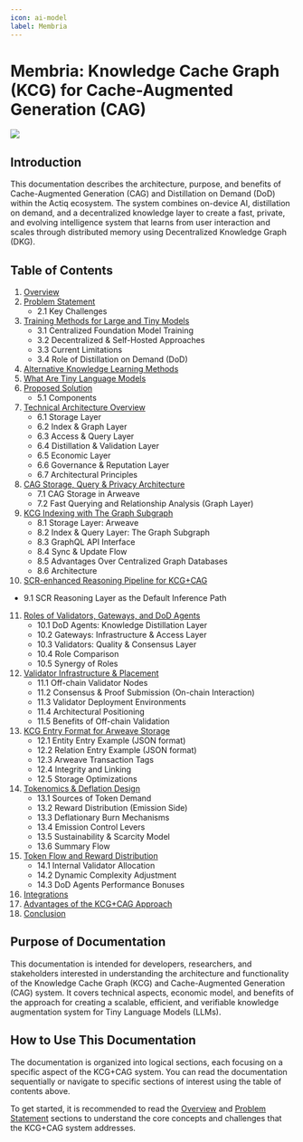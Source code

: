 ```yaml
---
icon: ai-model
label: Membria
---
```


# Membria: Knowledge Cache Graph (KCG) for Cache-Augmented Generation (CAG) 

![](https://lh7-rt.googleusercontent.com/docsz/AD_4nXdfrLIwLcz7IlKzo2pWTTcM3ZcQ5Sz8o40nhgvFgRkVrhEKbY9gjnDme9YadAb2GIRkFTxHYW3Y752wYtwMsMN09iU3h9To1NM3T2B_0VV4BxJZIbxzg7_xCuQ9HaNFK31R3RYv?key=AsJEkgePh24159X10uUz6PJ-)

## Introduction

This documentation describes the architecture, purpose, and benefits of Cache-Augmented Generation (CAG) and Distillation on Demand (DoD) within the Actiq ecosystem. The system combines on-device AI, distillation on demand, and a decentralized knowledge layer to create a fast, private, and evolving intelligence system that learns from user interaction and scales through distributed memory using Decentralized Knowledge Graph (DKG).

## Table of Contents

1. [Overview](overview.md)
2. [Problem Statement](problem-statement.md)
   - 2.1 Key Challenges
3. [Training Methods for Large and Tiny Models](training-methods.md)
   - 3.1 Centralized Foundation Model Training
   - 3.2 Decentralized & Self-Hosted Approaches
   - 3.3 Current Limitations
   - 3.4 Role of Distillation on Demand (DoD)
4. [Alternative Knowledge Learning Methods](alternative-methods.md)
5. [What Are Tiny Language Models](tiny_lms.md)
6. [Proposed Solution](proposed-solution.md)
   - 5.1 Components
7. [Technical Architecture Overview](technical-architecture.md)
   - 6.1 Storage Layer
   - 6.2 Index & Graph Layer
   - 6.3 Access & Query Layer
   - 6.4 Distillation & Validation Layer
   - 6.5 Economic Layer
   - 6.6 Governance & Reputation Layer
   - 6.7 Architectural Principles
8. [CAG Storage, Query & Privacy Architecture](storage-query-privacy.md)
   - 7.1 CAG Storage in Arweave
   - 7.2 Fast Querying and Relationship Analysis (Graph Layer)
9. [KCG Indexing with The Graph Subgraph](kcg-indexing.md)
   - 8.1 Storage Layer: Arweave
   - 8.2 Index & Query Layer: The Graph Subgraph
   - 8.3 GraphQL API Interface
   - 8.4 Sync & Update Flow
   - 8.5 Advantages Over Centralized Graph Databases
   - 8.6 Architecture
10. [SCR-enhanced Reasoning Pipeline for KCG+CAG](scr-reasoning.md)
   - 9.1 SCR Reasoning Layer as the Default Inference Path
11. [Roles of Validators, Gateways, and DoD Agents](roles.md)
    - 10.1 DoD Agents: Knowledge Distillation Layer
    - 10.2 Gateways: Infrastructure & Access Layer
    - 10.3 Validators: Quality & Consensus Layer
    - 10.4 Role Comparison
    - 10.5 Synergy of Roles
12. [Validator Infrastructure & Placement](validator-infrastructure.md)
    - 11.1 Off-chain Validator Nodes
    - 11.2 Consensus & Proof Submission (On-chain Interaction)
    - 11.3 Validator Deployment Environments
    - 11.4 Architectural Positioning
    - 11.5 Benefits of Off-chain Validation
13. [KCG Entry Format for Arweave Storage](kcg-entry-format.md)
    - 12.1 Entity Entry Example (JSON format)
    - 12.2 Relation Entry Example (JSON format)
    - 12.3 Arweave Transaction Tags
    - 12.4 Integrity and Linking
    - 12.5 Storage Optimizations
14. [Tokenomics & Deflation Design](tokenomics.md)
    - 13.1 Sources of Token Demand
    - 13.2 Reward Distribution (Emission Side)
    - 13.3 Deflationary Burn Mechanisms
    - 13.4 Emission Control Levers
    - 13.5 Sustainability & Scarcity Model
    - 13.6 Summary Flow
15. [Token Flow and Reward Distribution](token-flow.md)
    - 14.1 Internal Validator Allocation
    - 14.2 Dynamic Complexity Adjustment
    - 14.3 DoD Agents Performance Bonuses
16. [Integrations](integrations.md)
17. [Advantages of the KCG+CAG Approach](advantages.md)
18. [Conclusion](conclusion.md)

## Purpose of Documentation

This documentation is intended for developers, researchers, and stakeholders interested in understanding the architecture and functionality of the Knowledge Cache Graph (KCG) and Cache-Augmented Generation (CAG) system. It covers technical aspects, economic model, and benefits of the approach for creating a scalable, efficient, and verifiable knowledge augmentation system for Tiny Language Models (LLMs).

## How to Use This Documentation

The documentation is organized into logical sections, each focusing on a specific aspect of the KCG+CAG system. You can read the documentation sequentially or navigate to specific sections of interest using the table of contents above.

To get started, it is recommended to read the [Overview](overview.md) and [Problem Statement](problem-statement.md) sections to understand the core concepts and challenges that the KCG+CAG system addresses.
